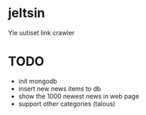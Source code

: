 # jeltsin
Yle uutiset link crawler

# TODO

* init mongodb
* insert new news items to db
* show the 1000 newest news in web page
* support other categories (talous)
